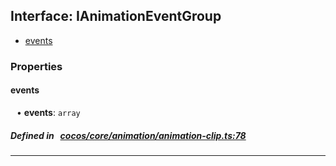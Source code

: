 ## Interface: IAnimationEventGroup

- [events](#events)

### Properties

#### events

<div style="margin-left: 10px;">


• **events**: ``array``

</div>

##### Defined in &nbsp;   [cocos/core/animation/animation-clip.ts:78](https://github.com/cocos-creator/engine/blob/c7bf6b8a9/cocos/core/animation/animation-clip.ts#L78)&nbsp;
___

